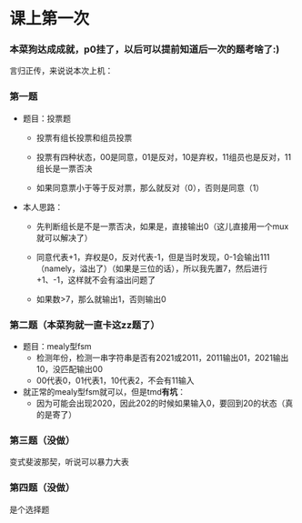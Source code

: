 # 课上第一次

### 本菜狗达成成就，p0挂了，以后可以提前知道后一次的题考啥了:)



言归正传，来说说本次上机：

### 第一题

- 题目：投票题

  - 投票有组长投票和组员投票

  - 投票有四种状态，00是同意，01是反对，10是弃权，11组员也是反对，11组长是一票否决
  - 如果同意票小于等于反对票，那么就反对（0），否则是同意（1）

- 本人思路：

  - 先判断组长是不是一票否决，如果是，直接输出0（这儿直接用一个mux就可以解决了）

  - 同意代表+1，弃权是0，反对代表-1，但是当时发现，0-1会输出111（namely，溢出了）（如果是三位的话），所以我先置7，然后进行+1、-1，这样就不会有溢出问题了
  - 如果数>7，那么就输出1，否则输出0



### 第二题（本菜狗就一直卡这zz题了）

- 题目：mealy型fsm
  - 检测年份，检测一串字符串是否有2021或2011，2011输出01，2021输出10，没匹配输出00
  - 00代表0，01代表1，10代表2，不会有11输入
- 就正常的mealy型fsm就可以，但是tmd**有坑**：
  - 因为可能会出现2020，因此202的时候如果输入0，要回到20的状态（真的是寄了）



### 第三题（没做）

变式斐波那契，听说可以暴力大表



### 第四题（没做）

是个选择题

